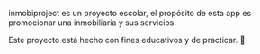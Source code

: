 inmobiproject es un proyecto escolar, el propósito de esta app es promocionar una inmobiliaria
y sus servicios.

Este proyecto está hecho con fines educativos y de practicar. 👻

